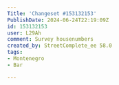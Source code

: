 ```yaml
---
Title: 'Changeset #153132153'
PublishDate: 2024-06-24T22:19:09Z
id: 153132153
user: L29Ah
comment: Survey housenumbers
created_by: StreetComplete_ee 58.0
tags:
- Montenegro
- Bar

---
```

